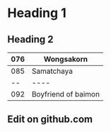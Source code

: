 # Heading 1
## Heading 2

|076|Wongsakorn|
|--|----|
|085|Samatchaya|
|--|----|
|092|Boyfriend of baimon|
 
 
 ## Edit on github.com
